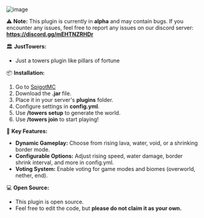 ![image](https://github.com/user-attachments/assets/2681911c-1a83-451e-afa3-9188db11cfd5)

⚠️ **Note:** This plugin is currently in **alpha** and may contain bugs. If you encounter any issues, feel free to report any issues on our discord server: **https://discord.gg/mEHTNZRHDr**

🏛️ **JustTowers:**
- Just a towers plugin like pillars of fortune

📦 **Installation:**
1. Go to [SpigotMC](https://www.spigotmc.org/resources/justtowers.125289)
2. Download the **.jar** file.
3. Place it in your server's **plugins** folder.
4. Configure settings in **config.yml**.
5. Use **/towers setup** to generate the world.
6. Use **/towers join** to start playing!

🔑 **Key Features:**
- **Dynamic Gameplay:** Choose from rising lava, water, void, or a shrinking border mode.
- **Configurable Options:** Adjust rising speed, water damage, border shrink interval, and more in config.yml.
- **Voting System:** Enable voting for game modes and biomes (overworld, nether, end).

💻 **Open Source:**
- This plugin is open source.
- Feel free to edit the code, but **please do not claim it as your own.**
